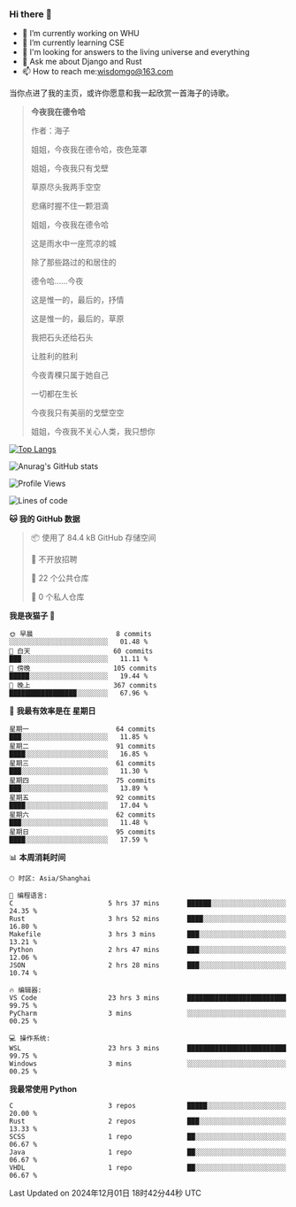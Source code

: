 ### Hi there 👋



- 🔭 I’m currently working on WHU
- 🌱 I’m currently learning CSE
- 🤔 I'm looking for answers to the living universe and everything
- 💬 Ask me about Django and Rust
- 📫 How to reach me:wisdomgo@163.com

当你点进了我的主页，或许你愿意和我一起欣赏一首海子的诗歌。

>**今夜我在德令哈**
>
>作者：海子
>
>姐姐，今夜我在德令哈，夜色笼罩
>
>姐姐，今夜我只有戈壁
>
>草原尽头我两手空空
>
>悲痛时握不住一颗泪滴
>
>姐姐，今夜我在德令哈
>
>这是雨水中一座荒凉的城
>
>除了那些路过的和居住的
>
>德令哈......今夜
>
>这是惟一的，最后的，抒情
>
>这是惟一的，最后的，草原
>
>我把石头还给石头
>
>让胜利的胜利
>
>今夜青稞只属于她自己
>
>一切都在生长
>
>今夜我只有美丽的戈壁空空
>
>姐姐，今夜我不关心人类，我只想你



[![Top Langs](https://github-readme-stats.vercel.app/api/top-langs/?username=wisdomgo&theme=onedark)](https://github.com/anuraghazra/github-readme-stats)

![Anurag's GitHub stats](https://github-readme-stats.vercel.app/api?username=wisdomgo&hide=contribs,stars&theme=synthwave)

<!--START_SECTION:waka-->
![Profile Views](http://img.shields.io/badge/%E4%B8%AA%E4%BA%BA%E8%B5%84%E6%96%99%E8%A7%82%E7%9C%8B%E6%AC%A1%E6%95%B0-5-blue)

![Lines of code](https://img.shields.io/badge/%E4%BB%8E%E3%80%8CHello%20World%E3%80%8D%E8%B5%B7%E6%88%91%E5%B7%B2%E7%BB%8F%E5%86%99%E4%BA%86-639.5%20thousand%20%E8%A1%8C%E4%BB%A3%E7%A0%81-blue)

**🐱 我的 GitHub 数据** 

> 📦  使用了 84.4 kB GitHub 存储空间 
 > 
> 🚫 不开放招聘
 > 
> 📜 22 个公共仓库 
 > 
> 🔑 0 个私人仓库 
 > 
**我是夜猫子 🦉** 

```text
🌞 早晨                     8 commits           ░░░░░░░░░░░░░░░░░░░░░░░░░   01.48 % 
🌆 白天                     60 commits          ███░░░░░░░░░░░░░░░░░░░░░░   11.11 % 
🌃 傍晚                     105 commits         █████░░░░░░░░░░░░░░░░░░░░   19.44 % 
🌙 晚上                     367 commits         █████████████████░░░░░░░░   67.96 % 
```
📅 **我最有效率是在 星期日** 

```text
星期一                      64 commits          ███░░░░░░░░░░░░░░░░░░░░░░   11.85 % 
星期二                      91 commits          ████░░░░░░░░░░░░░░░░░░░░░   16.85 % 
星期三                      61 commits          ███░░░░░░░░░░░░░░░░░░░░░░   11.30 % 
星期四                      75 commits          ███░░░░░░░░░░░░░░░░░░░░░░   13.89 % 
星期五                      92 commits          ████░░░░░░░░░░░░░░░░░░░░░   17.04 % 
星期六                      62 commits          ███░░░░░░░░░░░░░░░░░░░░░░   11.48 % 
星期日                      95 commits          ████░░░░░░░░░░░░░░░░░░░░░   17.59 % 
```


📊 **本周消耗时间** 

```text
🕑︎ 时区: Asia/Shanghai

💬 编程语言: 
C                        5 hrs 37 mins       ██████░░░░░░░░░░░░░░░░░░░   24.35 % 
Rust                     3 hrs 52 mins       ████░░░░░░░░░░░░░░░░░░░░░   16.80 % 
Makefile                 3 hrs 3 mins        ███░░░░░░░░░░░░░░░░░░░░░░   13.21 % 
Python                   2 hrs 47 mins       ███░░░░░░░░░░░░░░░░░░░░░░   12.06 % 
JSON                     2 hrs 28 mins       ███░░░░░░░░░░░░░░░░░░░░░░   10.74 % 

🔥 编辑器: 
VS Code                  23 hrs 3 mins       █████████████████████████   99.75 % 
PyCharm                  3 mins              ░░░░░░░░░░░░░░░░░░░░░░░░░   00.25 % 

💻 操作系统: 
WSL                      23 hrs 3 mins       █████████████████████████   99.75 % 
Windows                  3 mins              ░░░░░░░░░░░░░░░░░░░░░░░░░   00.25 % 
```

**我最常使用 Python** 

```text
C                        3 repos             █████░░░░░░░░░░░░░░░░░░░░   20.00 % 
Rust                     2 repos             ███░░░░░░░░░░░░░░░░░░░░░░   13.33 % 
SCSS                     1 repo              ██░░░░░░░░░░░░░░░░░░░░░░░   06.67 % 
Java                     1 repo              ██░░░░░░░░░░░░░░░░░░░░░░░   06.67 % 
VHDL                     1 repo              ██░░░░░░░░░░░░░░░░░░░░░░░   06.67 % 
```




 Last Updated on 2024年12月01日 18时42分44秒 UTC
<!--END_SECTION:waka-->
